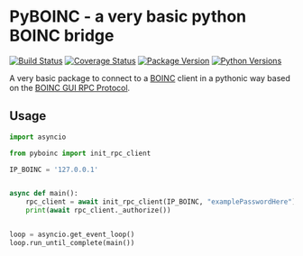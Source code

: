 # PyBOINC - a very basic python BOINC bridge
[![Build Status](https://travis-ci.com/nielstron/pyboinc.svg?branch=master)](https://travis-ci.com/nielstron/pyboinc)
[![Coverage Status](https://coveralls.io/repos/github/nielstron/pyboinc/badge.svg?branch=master)](https://coveralls.io/github/nielstron/pyboinc?branch=master)
[![Package Version](https://img.shields.io/pypi/v/pyboinc)](https://pypi.org/project/PySyncThru/)
[![Python Versions](https://img.shields.io/pypi/pyversions/pyboinc.svg)](https://pypi.org/project/PySyncThru/)

A very basic package to connect to a [BOINC](https://boinc.berkeley.edu/) client in a pythonic way
based on the [BOINC GUI RPC Protocol](https://boinc.berkeley.edu/trac/wiki/GuiRpcProtocol).

## Usage

```python
import asyncio

from pyboinc import init_rpc_client

IP_BOINC = '127.0.0.1'


async def main():
    rpc_client = await init_rpc_client(IP_BOINC, "examplePasswordHere")
    print(await rpc_client._authorize())


loop = asyncio.get_event_loop()
loop.run_until_complete(main())
